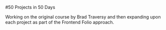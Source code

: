 #50 Projects in 50 Days

Working on the original course by Brad Traversy and then expanding upon each project as part of the Frontend Folio approach.